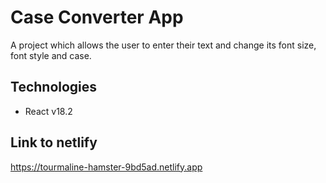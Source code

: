 # Case Converter App

A project which allows the user to enter their text and change its font size, font style and case.

## Technologies

- React v18.2

## Link to netlify

https://tourmaline-hamster-9bd5ad.netlify.app
